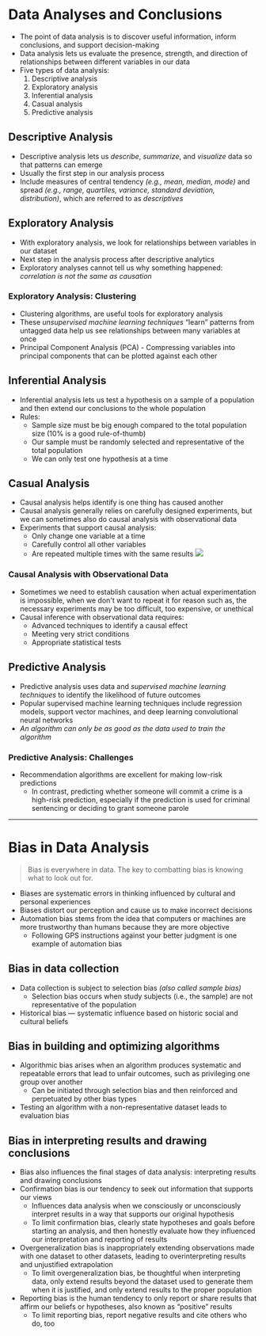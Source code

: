 # Data Analyses and Conclusions

- The point of data analysis is to discover useful information, inform conclusions, and support decision-making
- Data analysis lets us evaluate the presence, strength, and direction of relationships between different variables in our data
- Five types of data analysis:
    1. Descriptive analysis
    1. Exploratory analysis
    1. Inferential analysis
    1. Casual analysis
    1. Predictive analysis

## Descriptive Analysis

- Descriptive analysis lets us _describe_, _summarize_, and _visualize_ data so that patterns can emerge
- Usually the first step in our analysis process
- Include measures of central tendency _(e.g., mean, median, mode)_ and spread _(e.g., range, quartiles, variance, standard deviation, distribution)_, which are referred to as _descriptives_

## Exploratory Analysis
- With exploratory analysis, we look for relationships between variables in our dataset
- Next step in the analysis process after descriptive analytics
- Exploratory analyses cannot tell us why something happened: _correlation is not the same as causation_

### Exploratory Analysis: Clustering

- Clustering algorithms, are useful tools for exploratory analysis
- These _unsupervised machine learning techniques_ “learn” patterns from untagged data help us see relationships between many variables at once
- Principal Component Analysis (PCA) - Compressing variables into principal components that can be plotted against each other

## Inferential Analysis

- Inferential analysis lets us test a hypothesis on a sample of a population and then extend our conclusions to the whole population
- Rules:
    - Sample size must be big enough compared to the total population size (10% is a good rule-of-thumb)
    - Our sample must be randomly selected and representative of the total population
    - We can only test one hypothesis at a time

## Casual Analysis

- Causal analysis helps identify is one thing has caused another 
- Causal analysis generally relies on carefully designed experiments, but we can sometimes also do causal analysis with observational data
- Experiments that support causal analysis:
    - Only change one variable at a time
    - Carefully control all other variables
    - Are repeated multiple times with the same results
![](https://static-assets.codecademy.com/Courses/data-literacy/analyses/ex6-science-flow.svg)

### Causal Analysis with Observational Data

- Sometimes we need to establish causation when actual experimentation is impossible, when we don't want to repeat it for reason such as, the necessary experiments may be too difficult, too expensive, or unethical
- Causal inference with observational data requires:
    - Advanced techniques to identify a causal effect
    - Meeting very strict conditions
    - Appropriate statistical tests

## Predictive Analysis

- Predictive analysis uses data and _supervised machine learning techniques_ to identify the likelihood of future outcomes
- Popular supervised machine learning techniques include regression models, support vector machines, and deep learning convolutional neural networks
- _An algorithm can only be as good as the data used to train the algorithm_

### Predictive Analysis: Challenges

- Recommendation algorithms are excellent for making low-risk predictions
    - In contrast, predicting whether someone will commit a crime is a high-risk prediction, especially if the prediction is used for criminal sentencing or deciding to grant someone parole

---

# Bias in Data Analysis

>Bias is everywhere in data. The key to combatting bias is knowing what to look out for.

- Biases are systematic errors in thinking influenced by cultural and personal experiences
- Biases distort our perception and cause us to make incorrect decisions
- Automation bias stems from the idea that computers or machines are more trustworthy than humans because they are more objective
    - Following GPS instructions against your better judgment is one example of automation bias

## Bias in data collection

- Data collection is subject to selection bias _(also called sample bias)_
    - Selection bias occurs when study subjects (i.e., the sample) are not representative of the population
- Historical bias — systematic influence based on historic social and cultural beliefs

## Bias in building and optimizing algorithms

- Algorithmic bias arises when an algorithm produces systematic and repeatable errors that lead to unfair outcomes, such as privileging one group over another
    - Can be initiated through selection bias and then reinforced and perpetuated by other bias types
- Testing an algorithm with a non-representative dataset leads to evaluation bias

## Bias in interpreting results and drawing conclusions

- Bias also influences the final stages of data analysis: interpreting results and drawing conclusions
- Confirmation bias is our tendency to seek out information that supports our views
    - Influences data analysis when we consciously or unconsciously interpret results in a way that supports our original hypothesis
    - To limit confirmation bias, clearly state hypotheses and goals before starting an analysis, and then honestly evaluate how they influenced our interpretation and reporting of results
- Overgeneralization bias is inappropriately extending observations made with one dataset to other datasets, leading to overinterpreting results and unjustified extrapolation
    - To limit overgeneralization bias, be thoughtful when interpreting data, only extend results beyond the dataset used to generate them when it is justified, and only extend results to the proper population
- Reporting bias is the human tendency to only report or share results that affirm our beliefs or hypotheses, also known as “positive” results
    - To limit reporting bias, report negative results and cite others who do, too